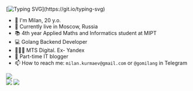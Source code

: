 [![Typing SVG](https://readme-typing-svg.herokuapp.com?font=Fira+Code&weight=500&duration=4000&pause=500&color=B891E6&random=false&width=435&lines=Hi+there!%F0%9F%91%8B;Welcome+to+my+GitHub+profile!)](https://git.io/typing-svg)

* 👋 I'm Milan, 20 y.o.
* 📍 Currently live in Moscow, Russia
* 📚 4th year Applied Maths and Informatics student at MIPT
* 💻 Golang Backend Developer
* 👨🏻‍💻 MTS Digital. Ex- Yandex
* 📸 Part-time IT blogger
* 📫 How to reach me: `milan.kurmaev@gmail.com` or `@gomilang` in Telegram  

![](http://github-profile-summary-cards.vercel.app/api/cards/profile-details?username=themeelanoid&theme=material_palenight)  
![](http://github-profile-summary-cards.vercel.app/api/cards/repos-per-language?username=themeelanoid&theme=material_palenight)
![](http://github-profile-summary-cards.vercel.app/api/cards/stats?username=themeelanoid&theme=material_palenight)
